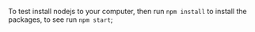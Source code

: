 To test install nodejs to your computer, then run `npm install` to install the packages,
to see run `npm start`;